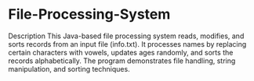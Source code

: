 # File-Processing-System
Description  This Java-based file processing system reads, modifies, and sorts records from an input file (info.txt). It processes names by replacing certain characters with vowels, updates ages randomly, and sorts the records alphabetically. The program demonstrates file handling, string manipulation, and sorting techniques.
